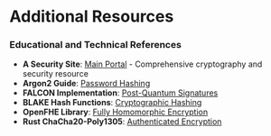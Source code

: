 # Additional Resources

### Educational and Technical References
* **A Security Site**: [Main Portal](https://asecuritysite.com/) - Comprehensive cryptography and security resource
* **Argon2 Guide**: [Password Hashing](https://asecuritysite.com/argon2/)
* **FALCON Implementation**: [Post-Quantum Signatures](https://asecuritysite.com/falcon/)
* **BLAKE Hash Functions**: [Cryptographic Hashing](https://asecuritysite.com/blake/)
* **OpenFHE Library**: [Fully Homomorphic Encryption](https://asecuritysite.com/openfhe)
* **Rust ChaCha20-Poly1305**: [Authenticated Encryption](https://asecuritysite.com/rust/rust_chacha20poly)

